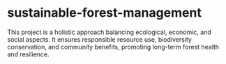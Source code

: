 # sustainable-forest-management
This project is a holistic approach balancing ecological, economic, and social aspects. It ensures responsible resource use, biodiversity conservation, and community benefits, promoting long-term forest health and resilience.
